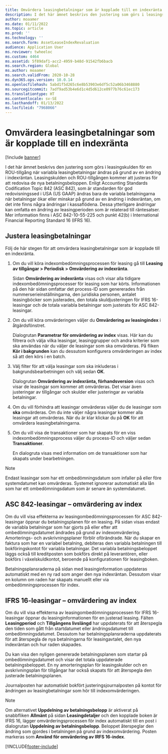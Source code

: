 ```yaml
---
title: Omvärdera leasingbetalningar som är kopplade till en indexränta
description: I det här ämnet beskrivs den justering som görs i leasingskulden för en ROU-tillgång när variabla leasingbetalningar ändras på grund av en ändring i indexräntan.
author: moaamer
ms.date: 01/11/2022
ms.topic: article
ms.prod: ''
ms.technology: ''
ms.search.form: AssetLeaseIndexRevaluation
audience: Application User
ms.reviewer: twheeloc
ms.custom: 4464
ms.assetid: 5f89daf1-acc2-4959-b48d-91542fb6bacb
ms.search.region: Global
ms.author: moaamer
ms.search.validFrom: 2020-10-28
ms.dyn365.ops.version: 10.0.14
ms.openlocfilehash: 5abd1f5d265c6e8b53903e6df5c52a06b3468880
ms.sourcegitcommit: 7adf9ad53b4e6d1c4d5d612ce0977b76c61ec173
ms.translationtype: HT
ms.contentlocale: sv-SE
ms.lasthandoff: 01/13/2022
ms.locfileid: "7968066"
---
```

# <a name="revalue-lease-payments-that-are-linked-to-an-index-rate"></a>Omvärdera leasingbetalningar som är kopplade till en indexränta

[!include [banner](../includes/banner.md)]

I det här ämnet beskrivs den justering som görs i leasingskulden för en ROU-tillgång när variabla leasingbetalningar ändras på grund av en ändring i indexräntan. Leasingskulden och ROU-tillgången kommer att justeras för att redovisa de nya betalningsbeloppen. Enligt Accounting Standards Codification Topic 842 (ASC 842), som är standarden för god redovisningssed i USA (US GAAP) ändras bara de variabla betalningarna när betalningar ökar eller minskar på grund av en ändring i indexräntan, om det inte finns några ändringar i kassaflödena. Dessa ytterligare ändringar kan omfatta en ändring av leasingperioden som är relaterad till räntesatser. Mer information finns i ASC 842-10-55-225 och punkt 42(b) i International Financial Reporting Standard 16 (IFRS 16).

## <a name="adjust-lease-payments"></a>Justera leasingbetalningar

Följ de här stegen för att omvärdera leasingbetalningar som är kopplade till en indexränta.

1. Om du vill köra indexombedömningsprocessen för leasing gå till **Leasing av tillgångar \> Periodisk \> Omvärdering av indexränta**.

    Sidan **Omvärdering av indexränta** visas och visar alla tidigare indexombedömningsprocesser för leasing som har körts. Informationen på den här sidan omfattar det process-ID som genererades från nummerserieinställningarna, den juridiska personen, antalet leasingböcker som justerades, den totala skuldjusteringen för IFRS 16-leasingar och de totala variabla betalningar som justerats för ASC 842-leasingar.

2. Om du vill köra omvärderingen väljer du **Omvärdering av leasingindex** i åtgärdsfönstret.

    Dialogrutan **Parametrar för omvärdering av index** visas. Här kan du filtrera och välja vilka leasingar, leasinggrupper och andra kriterier som ska användas när du väljer de leasingar som ska omvärderas. På fliken **Kör i bakgrunden** kan du dessutom konfigurera omvärderingen av index så att den körs i en batch.

4. Välj filter för att välja leasingar som ska inkluderas i bakgrundsbearbetningen och välj sedan **OK**.

    Dialogrutan **Omvärdering av indexränta, förhandsversion** visas och visar de leasingar som kommer att omvärderas. Det visar även justeringar av tillgångar och skulder eller justeringar av variabla betalningar.

5. Om du vill förhindra att leasingar omvärderas väljer du de leasingar som **ska** omvärderas. Om du inte väljer några leasingar kommer alla leasingar att omvärderas. När du är klar klickar du på **OK** för att omvärdera leasingbetalningarna.
6. Om du vill visa de transaktioner som har skapats för en viss indexombedömningsprocess väljer du process-ID och väljer sedan **Transaktioner**.

    En dialogruta visas med information om de transaktioner som har skapats under bearbetningen.

> [!NOTE]
> Endast leasingar som har ett ombedömningsdatum som infaller på eller före systemdatumet kan omvärderas. Systemet ignorerar automatiskt alla lån som har ett ombedömningsdatum som är senare än systemdatumet.

## <a name="asc-842-leases--index-revaluation"></a>ASC 842-leasingar – omvärdering av index

Om du vill visa effekterna av leasingombedömningsprocessen för ASC 842-leasingar öppnar du betalningsplanen för en leasing. På sidan visas endast de variabla betalningar som har gjorts på eller efter att ombedömningsdatumet ändrades på grund av indexomvärdering. Amorterings- och avskrivningsplaner förblir oförändrade. När du skapar en faktura som har en variabel betalning, debiteras den variabla betalningen till bokföringskontot för variabla betalningar. Det variabla betalningsbeloppet läggs också till kreditposten som bokförs direkt på leverantören, eller bokförs i växelskuldkontot, beroende på konfigurationen för leasingboken.

Betalningsplansraderna på sidan med leasinginformation uppdateras automatiskt med en ny rad som anger den nya indexräntan. Dessutom visar en kolumn om raden har skapats manuellt eller via ombedömningsprocessen för index.

## <a name="ifrs-16-leases--index-revaluation"></a>IFRS 16-leasingar – omvärdering av index

Om du vill visa effekterna av leasingombedömningsprocessen för IFRS 16-leasingar öppnar du leasinginformationen för en justerad leasing. Fälten **Leasingperiod** och **Tillgångens livslängd** har uppdaterats för att återspegla den tiden som gått från startdatumet eller ändringsdatumet till ombedömningsdatumet. Dessutom har betalningsplansraderna uppdaterats för att återspegla de nya betalningarna för leasingavtalet, den nya indexräntan och hur raden skapades.

Du kan visa den nyligen genererade betalningsplanen som startar på ombedömningsdatumet och visar det totala uppdaterade betalningsbeloppet. En ny amorteringsplan för leasingskulder och en avskrivningsplan för tillgångar har också skapats för att återspegla den justerade betalningsplanen.

Journalposten har automatiskt bokfört justeringsjournalposten på kontot för ändringen av leasingbetalningar som hör till indexomvärderingen.

> [!NOTE]
> Om alternativet **Uppdelning av betalningsbelopp** är aktiverat på snabbfliken **Allmänt** på sidan **Leasingdetaljer** och den kopplade boken är IFRS 16, lägger omvärderingsprocessen för index automatiskt till en post i dialogrutan **Uppdelning av betalningsbelopp**. Beloppet återspeglar den ändring som gjordes i betalningen på grund av indexomvärdering. Posten markeras som **Använd för omvärdering av IRFS 16-index**.

[!INCLUDE[footer-include](../../includes/footer-banner.md)]
